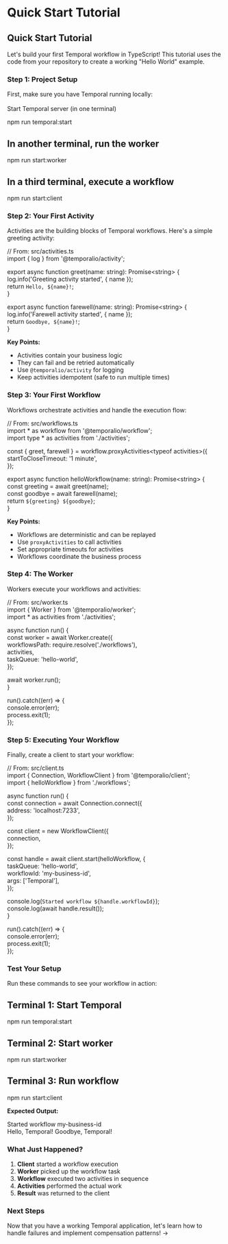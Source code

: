 # Quick Start Tutorial

## Quick Start Tutorial

Let's build your first Temporal workflow in TypeScript! This tutorial uses the code from your repository to create a working "Hello World" example.

### Step 1: Project Setup

First, make sure you have Temporal running locally:\
\
Start Temporal server (in one terminal)

npm run temporal:start

## In another terminal, run the worker <a href="#in-another-terminal-run-the-worker" id="in-another-terminal-run-the-worker"></a>

npm run start:worker

## In a third terminal, execute a workflow <a href="#in-a-third-terminal-execute-a-workflow" id="in-a-third-terminal-execute-a-workflow"></a>

npm run start:client

### Step 2: Your First Activity

Activities are the building blocks of Temporal workflows. Here's a simple greeting activity:



// From: src/activities.ts\
import { log } from '@temporalio/activity';

export async function greet(name: string): Promise\<string> {\
log.info('Greeting activity started', { name });\
return `Hello, ${name}!`;\
}

export async function farewell(name: string): Promise\<string> {\
log.info('Farewell activity started', { name });\
return `Goodbye, ${name}!`;\
}



**Key Points:**

* Activities contain your business logic
* They can fail and be retried automatically
* Use `@temporalio/activity` for logging
* Keep activities idempotent (safe to run multiple times)

### Step 3: Your First Workflow

Workflows orchestrate activities and handle the execution flow:

// From: src/workflows.ts\
import \* as workflow from '@temporalio/workflow';\
import type \* as activities from './activities';

const { greet, farewell } = workflow.proxyActivities\<typeof activities>({\
startToCloseTimeout: '1 minute',\
});

export async function helloWorkflow(name: string): Promise\<string> {\
const greeting = await greet(name);\
const goodbye = await farewell(name);\
return `${greeting} ${goodbye}`;\
}

**Key Points:**

* Workflows are deterministic and can be replayed
* Use `proxyActivities` to call activities
* Set appropriate timeouts for activities
* Workflows coordinate the business process

### Step 4: The Worker

Workers execute your workflows and activities:

// From: src/worker.ts\
import { Worker } from '@temporalio/worker';\
import \* as activities from './activities';

async function run() {\
const worker = await Worker.create({\
workflowsPath: require.resolve('./workflows'),\
activities,\
taskQueue: 'hello-world',\
});

await worker.run();\
}

run().catch((err) => {\
console.error(err);\
process.exit(1);\
});

### Step 5: Executing Your Workflow

Finally, create a client to start your workflow:

// From: src/client.ts\
import { Connection, WorkflowClient } from '@temporalio/client';\
import { helloWorkflow } from './workflows';

async function run() {\
const connection = await Connection.connect({\
address: 'localhost:7233',\
});

const client = new WorkflowClient({\
connection,\
});

const handle = await client.start(helloWorkflow, {\
taskQueue: 'hello-world',\
workflowId: 'my-business-id',\
args: \['Temporal'],\
});

console.log(`Started workflow ${handle.workflowId}`);\
console.log(await handle.result());\
}

run().catch((err) => {\
console.error(err);\
process.exit(1);\
});

### Test Your Setup

Run these commands to see your workflow in action:

## Terminal 1: Start Temporal <a href="#terminal-1-start-temporal" id="terminal-1-start-temporal"></a>

npm run temporal:start

## Terminal 2: Start worker <a href="#terminal-2-start-worker" id="terminal-2-start-worker"></a>

npm run start:worker

## Terminal 3: Run workflow <a href="#terminal-3-run-workflow" id="terminal-3-run-workflow"></a>

npm run start:client

**Expected Output:**

Started workflow my-business-id\
Hello, Temporal! Goodbye, Temporal!

### What Just Happened?

1. **Client** started a workflow execution
2. **Worker** picked up the workflow task
3. **Workflow** executed two activities in sequence
4. **Activities** performed the actual work
5. **Result** was returned to the client

### Next Steps

Now that you have a working Temporal application, let's learn how to handle failures and implement compensation patterns! →

```
```
